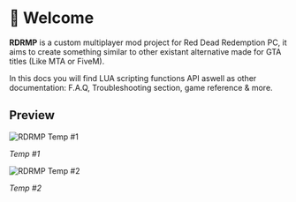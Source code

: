 # 👋 Welcome

**RDRMP** is a custom multiplayer mod project for Red Dead Redemption PC, it aims to create something similar to other existant alternative made for GTA titles (Like MTA or FiveM).

In this docs you will find LUA scripting functions API aswell as other documentation: F.A.Q, Troubleshooting section, game reference & more.

## Preview

![RDRMP Temp #1](assets/temp1.jpg)

*Temp #1*

![RDRMP Temp #2](assets/temp2.jpg)

*Temp #2*